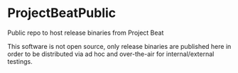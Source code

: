 # ProjectBeatPublic
Public repo to host release binaries from Project Beat

This software is not open source, only release binaries are published here in order to be distributed via ad hoc and over-the-air for internal/external testings. 
